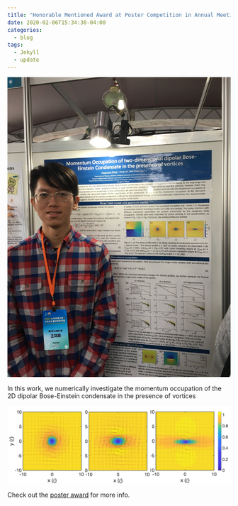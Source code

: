 ```yaml
---
title: "Honorable Mentioned Award at Poster Competition in Annual Meeting of the Physical Society of Taiwan"
date: 2020-02-06T15:34:30-04:00
categories:
  - blog
tags:
  - Jekyll
  - update
---
```




![Figure_vortex](../assets/images/2020_APS_poster_henry_photo.jpg "Picture in the poster session")

In this work, we numerically investigate the momentum occupation of the 2D dipolar Bose-Einstein condensate in the presence of vortices

![Figure_photo](../assets/images/dipolar_vortex.png "Quantum vortex in different dipolar interaction")

Check out the [poster award][poster-award-web] for more info.

[poster-award-web]: [https://jekyllrb.com/docs/home](https://tps2020.conf.tw/site/news_show.aspx?sid=1312&lang=en&pid=221)

